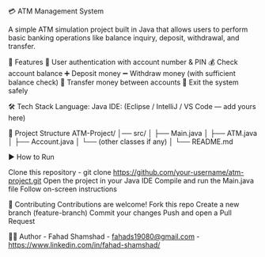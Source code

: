 💳 ATM Management System

A simple ATM simulation project built in Java that allows users to perform basic banking operations like balance inquiry, deposit, withdrawal, and transfer.

📌 Features
    🔑 User authentication with account number & PIN
    💰 Check account balance
    ➕ Deposit money
    ➖ Withdraw money (with sufficient balance check)
    🔄 Transfer money between accounts
    🚪 Exit the system safely

🛠️ Tech Stack
Language: Java
IDE: (Eclipse / IntelliJ / VS Code — add yours here)

📂 Project Structure
ATM-Project/
│── src/
│   ├── Main.java
│   ├── ATM.java
│   ├── Account.java
│   └── (other classes if any)
│
└── README.md

▶️ How to Run

Clone this repository
        - git clone https://github.com/your-username/atm-project.git
Open the project in your Java IDE
Compile and run the Main.java file
Follow on-screen instructions

🤝 Contributing
Contributions are welcome!
    Fork this repo
    Create a new branch (feature-branch)
    Commit your changes
    Push and open a Pull Request

👨‍💻 Author
    - Fahad Shamshad
    - fahads19080@gmail.com
    - https://www.linkedin.com/in/fahad-shamshad/
